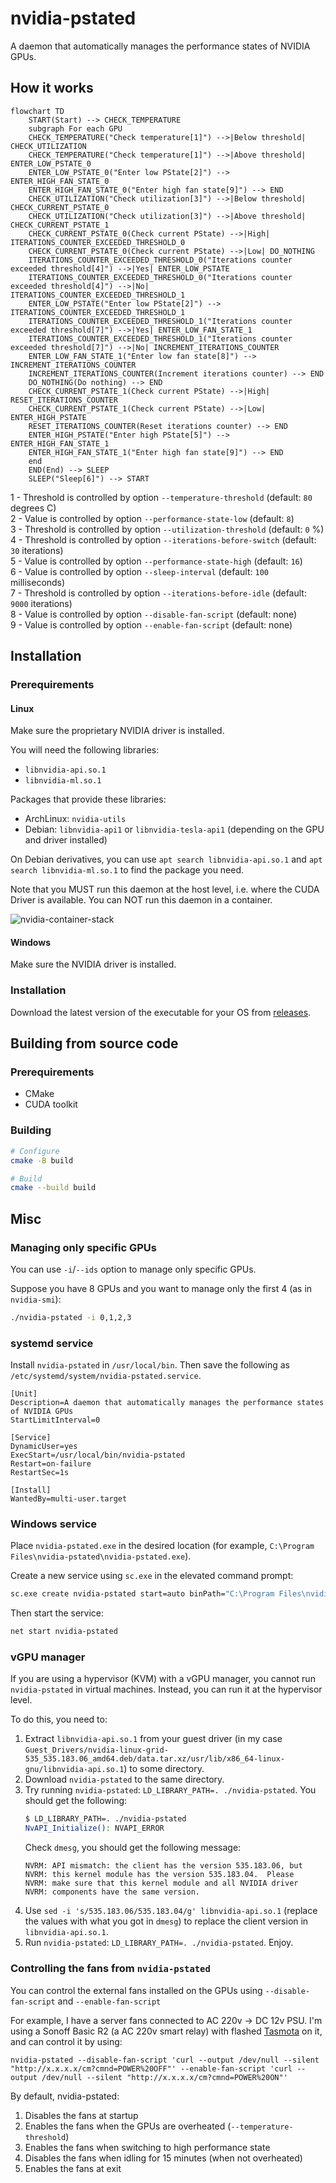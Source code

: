 # nvidia-pstated

A daemon that automatically manages the performance states of NVIDIA GPUs.

## How it works

```mermaid
flowchart TD
    START(Start) --> CHECK_TEMPERATURE
    subgraph For each GPU
    CHECK_TEMPERATURE("Check temperature[1]") -->|Below threshold| CHECK_UTILIZATION
    CHECK_TEMPERATURE("Check temperature[1]") -->|Above threshold| ENTER_LOW_PSTATE_0
    ENTER_LOW_PSTATE_0("Enter low PState[2]") --> ENTER_HIGH_FAN_STATE_0
    ENTER_HIGH_FAN_STATE_0("Enter high fan state[9]") --> END
    CHECK_UTILIZATION("Check utilization[3]") -->|Below threshold| CHECK_CURRENT_PSTATE_0
    CHECK_UTILIZATION("Check utilization[3]") -->|Above threshold| CHECK_CURRENT_PSTATE_1
    CHECK_CURRENT_PSTATE_0(Check current PState) -->|High| ITERATIONS_COUNTER_EXCEEDED_THRESHOLD_0
    CHECK_CURRENT_PSTATE_0(Check current PState) -->|Low| DO_NOTHING
    ITERATIONS_COUNTER_EXCEEDED_THRESHOLD_0("Iterations counter exceeded threshold[4]") -->|Yes| ENTER_LOW_PSTATE
    ITERATIONS_COUNTER_EXCEEDED_THRESHOLD_0("Iterations counter exceeded threshold[4]") -->|No| ITERATIONS_COUNTER_EXCEEDED_THRESHOLD_1
    ENTER_LOW_PSTATE("Enter low PState[2]") --> ITERATIONS_COUNTER_EXCEEDED_THRESHOLD_1
    ITERATIONS_COUNTER_EXCEEDED_THRESHOLD_1("Iterations counter exceeded threshold[7]") -->|Yes| ENTER_LOW_FAN_STATE_1
    ITERATIONS_COUNTER_EXCEEDED_THRESHOLD_1("Iterations counter exceeded threshold[7]") -->|No| INCREMENT_ITERATIONS_COUNTER
    ENTER_LOW_FAN_STATE_1("Enter low fan state[8]") --> INCREMENT_ITERATIONS_COUNTER
    INCREMENT_ITERATIONS_COUNTER(Increment iterations counter) --> END
    DO_NOTHING(Do nothing) --> END
    CHECK_CURRENT_PSTATE_1(Check current PState) -->|High| RESET_ITERATIONS_COUNTER
    CHECK_CURRENT_PSTATE_1(Check current PState) -->|Low| ENTER_HIGH_PSTATE
    RESET_ITERATIONS_COUNTER(Reset iterations counter) --> END
    ENTER_HIGH_PSTATE("Enter high PState[5]") --> ENTER_HIGH_FAN_STATE_1
    ENTER_HIGH_FAN_STATE_1("Enter high fan state[9]") --> END
    end
    END(End) --> SLEEP
    SLEEP("Sleep[6]") --> START
```

1 - Threshold is controlled by option `--temperature-threshold` (default: `80` degrees C)  
2 - Value is controlled by option `--performance-state-low` (default: `8`)  
3 - Threshold is controlled by option `--utilization-threshold` (default: `0` %)  
4 - Threshold is controlled by option  `--iterations-before-switch` (default: `30` iterations)  
5 - Value is controlled by option `--performance-state-high` (default: `16`)  
6 - Value is controlled by option `--sleep-interval` (default: `100` milliseconds)  
7 - Threshold is controlled by option `--iterations-before-idle` (default: `9000` iterations)  
8 - Value is controlled by option `--disable-fan-script` (default: none)  
9 - Value is controlled by option `--enable-fan-script` (default: none)

## Installation

### Prerequirements

#### Linux

Make sure the proprietary NVIDIA driver is installed.

You will need the following libraries:

- `libnvidia-api.so.1`
- `libnvidia-ml.so.1`

Packages that provide these libraries:

- ArchLinux: `nvidia-utils`
- Debian: `libnvidia-api1` or `libnvidia-tesla-api1` (depending on the GPU and driver installed)

On Debian derivatives, you can use `apt search libnvidia-api.so.1` and `apt search libnvidia-ml.so.1` to find the package you need.

Note that you MUST run this daemon at the host level, i.e. where the CUDA Driver is available. You can NOT run this daemon in a container.

![nvidia-container-stack](https://cloud.githubusercontent.com/assets/3028125/12213714/5b208976-b632-11e5-8406-38d379ec46aa.png)

#### Windows

Make sure the NVIDIA driver is installed.

### Installation

Download the latest version of the executable for your OS from [releases](https://github.com/sasha0552/nvidia-pstated/releases).

## Building from source code

### Prerequirements

* CMake
* CUDA toolkit

### Building

```sh
# Configure
cmake -B build

# Build
cmake --build build
```

## Misc

### Managing only specific GPUs

You can use `-i`/`--ids` option to manage only specific GPUs.

Suppose you have 8 GPUs and you want to manage only the first 4 (as in `nvidia-smi`):

```sh
./nvidia-pstated -i 0,1,2,3
```

### systemd service

Install `nvidia-pstated` in `/usr/local/bin`. Then save the following as `/etc/systemd/system/nvidia-pstated.service`.

```text
[Unit]
Description=A daemon that automatically manages the performance states of NVIDIA GPUs
StartLimitInterval=0

[Service]
DynamicUser=yes
ExecStart=/usr/local/bin/nvidia-pstated
Restart=on-failure
RestartSec=1s

[Install]
WantedBy=multi-user.target
```

### Windows service

Place `nvidia-pstated.exe` in the desired location (for example, `C:\Program Files\nvidia-pstated\nvidia-pstated.exe`).

Create a new service using `sc.exe` in the elevated command prompt:

```sh
sc.exe create nvidia-pstated start=auto binPath="C:\Program Files\nvidia-pstated\nvidia-pstated.exe --service"
```

Then start the service:

```sh
net start nvidia-pstated
```

### vGPU manager

If you are using a hypervisor (KVM) with a vGPU manager, you cannot run `nvidia-pstated` in virtual machines. Instead, you can run it at the hypervisor level.

To do this, you need to:
1. Extract `libnvidia-api.so.1` from your guest driver (in my case `Guest_Drivers/nvidia-linux-grid-535_535.183.06_amd64.deb/data.tar.xz/usr/lib/x86_64-linux-gnu/libnvidia-api.so.1`) to some directory.
2. Download `nvidia-pstated` to the same directory.
3. Try running `nvidia-pstated`: `LD_LIBRARY_PATH=. ./nvidia-pstated`.
   You should get the following:
   ```sh
   $ LD_LIBRARY_PATH=. ./nvidia-pstated
   NvAPI_Initialize(): NVAPI_ERROR
   ```
   Check `dmesg`, you should get the following message:
   ```text
   NVRM: API mismatch: the client has the version 535.183.06, but
   NVRM: this kernel module has the version 535.183.04.  Please
   NVRM: make sure that this kernel module and all NVIDIA driver
   NVRM: components have the same version.
   ```
5. Use `sed -i 's/535.183.06/535.183.04/g' libnvidia-api.so.1` (replace the values with what you got in `dmesg`) to replace the client version in `libnvidia-api.so.1`.
6. Run `nvidia-pstated`: `LD_LIBRARY_PATH=. ./nvidia-pstated`. Enjoy.

### Controlling the fans from `nvidia-pstated`

You can control the external fans installed on the GPUs using `--disable-fan-script` and `--enable-fan-script`

For example, I have a server fans connected to AC 220v -> DC 12v PSU. I'm using a Sonoff Basic R2 (a AC 220v smart relay) with flashed [Tasmota](https://tasmota.github.io/docs/) on it, and can control it by using:

`nvidia-pstated --disable-fan-script 'curl --output /dev/null --silent "http://x.x.x.x/cm?cmnd=POWER%20OFF"' --enable-fan-script 'curl --output /dev/null --silent "http://x.x.x.x/cm?cmnd=POWER%20ON"'`

By default, nvidia-pstated:
1. Disables the fans at startup 
2. Enables the fans when the GPUs are overheated (`--temperature-threshold`)
3. Enables the fans when switching to high performance state
4. Disables the fans when idling for 15 minutes (when not overheated)
5. Enables the fans at exit
